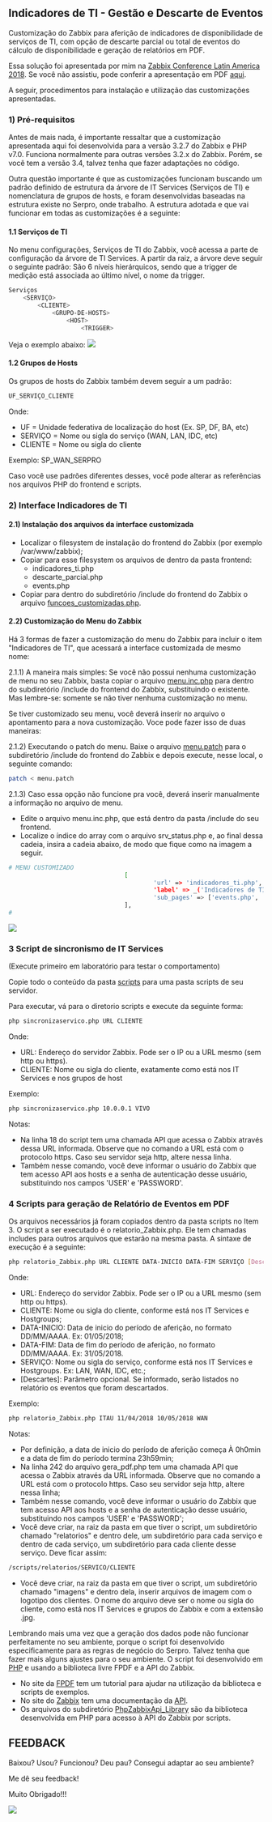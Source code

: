 ## Indicadores de TI - Gestão e Descarte de Eventos
Customização do Zabbix para aferição de indicadores de disponibilidade de serviços de TI, com opção de descarte parcial ou total de eventos do cálculo de disponibilidade e geração de relatórios em PDF.

Essa solução foi apresentada por mim na [Zabbix Conference Latin America 2018](http://conference.zabbix.com.br/programacao/).
Se você não assistiu, pode conferir a apresentação em PDF [aqui](.docs/Apresentacao_Zabbix-Conference-LatAm.pdf).

A seguir, procedimentos para instalação e utilização das customizações apresentadas.

### 1) Pré-requisitos

Antes de mais nada, é importante ressaltar que a customização apresentada aqui foi desenvolvida para a versão 3.2.7 do Zabbix e PHP v7.0. Funciona normalmente para outras versões 3.2.x do Zabbix. Porém, se você tem a versão 3.4, talvez tenha que fazer adaptações no código.

Outra questão importante é que as customizações funcionam buscando um padrão definido de estrutura da árvore de IT Services (Serviços de TI)  e nomenclatura de grupos de hosts, e foram desenvolvidas baseadas na estrutura existe no Serpro, onde trabalho.
A estrutura adotada e que vai funcionar em todas as customizações é a seguinte:

#### 1.1 Serviços de TI
No menu configurações, Serviços de TI do Zabbix, você acessa a parte de configuração da árvore de TI Services. A partir da raiz, a árvore deve seguir o seguinte padrão:
São 6 níveis hierárquicos, sendo que a trigger de medição está associada ao último nível, o nome da trigger.

```sh
Serviços 
    <SERVIÇO>
        <CLIENTE>
            <GRUPO-DE-HOSTS>
                <HOST>
                    <TRIGGER>
```

Veja o exemplo abaixo:
![](https://github.com/ramosluciano/Indicadores-de-TI---Descarte-de-Eventos/blob/master/.docs/img/IT-Services2.png)

#### 1.2 Grupos de Hosts

Os grupos de hosts do Zabbix também devem seguir a um padrão:

```sh
UF_SERVIÇO_CLIENTE
```

Onde:
- UF = Unidade federativa de localização do host (Ex. SP, DF, BA, etc)
- SERVIÇO = Nome ou sigla do serviço (WAN, LAN, IDC, etc)
- CLIENTE = Nome ou sigla do cliente

Exemplo: SP_WAN_SERPRO

Caso você use padrões diferentes desses, você pode alterar as referências nos arquivos PHP do frontend e scripts.



### 2) Interface Indicadores de TI

#### 2.1) Instalação dos arquivos da interface customizada

- Localizar o filesystem de instalação do frontend do Zabbix (por exemplo /var/www/zabbix);
- Copiar para esse filesystem os arquivos de dentro da pasta frontend:
  - indicadores_ti.php
  - descarte_parcial.php
  - events.php
- Copiar para dentro do subdiretório /include do frontend do Zabbix o arquivo [funcoes_customizadas.php](/frontend/include/funcoes_customizadas.php).

#### 2.2) Customização do Menu do Zabbix

Há 3 formas de fazer a customização do menu do Zabbix para incluir o item "Indicadores de TI", que acessará a interface customizada de mesmo nome:

2.1.1) A maneira mais simples: Se você não possui nenhuma customização de menu no seu Zabbix, basta copiar o arquivo [menu.inc.php](/frontend/include/menu.inc.php) para dentro do subdiretório /include do frontend do Zabbix, substituindo o existente. Mas lembre-se: somente se não tiver nenhuma customização no menu.

Se tiver customizado seu menu, você deverá inserir no arquivo o apontamento para a nova customização. Voce pode fazer isso de duas maneiras:

2.1.2) Executando o patch do menu. Baixe o arquivo [menu.patch](/frontend/include/menu.patch) para o subdiretório /include do 
frontend do Zabbix e depois execute, nesse local, o seguinte comando:

```sh
patch < menu.patch
```

2.1.3) Caso essa opção não funcione pra você, deverá inserir manualmente a informação no arquivo de menu.
- Edite o arquivo menu.inc.php, que está dentro da pasta /include do seu frontend.
- Localize o índice do array com o arquivo srv_status.php e, ao final dessa cadeia, insira a cadeia abaixo, de modo que fique como na imagem a seguir.

```sh
# MENU CUSTOMIZADO
                                [        
                                        'url' => 'indicadores_ti.php',
                                        'label' => _('Indicadores de TI'),
                                        'sub_pages' => ['events.php', 'descarte_parcial.php']
                                ],
#
```

![](https://github.com/ramosluciano/Indicadores-de-TI---Descarte-de-Eventos/blob/master/.docs/img/IT-Services.png)


### 3 Script de sincronismo de IT Services
(Execute primeiro em laboratório para testar o comportamento)

Copie todo o conteúdo da pasta [scripts](https://github.com/ramosluciano/Indicadores-de-TI---Descarte-de-Eventos/tree/master/scripts) para uma pasta scripts de seu servidor.

Para executar, vá para o diretorio scripts e execute da seguinte forma:

```sh
php sincronizaservico.php URL CLIENTE
```
Onde:
- URL: Endereço do servidor Zabbix. Pode ser o IP ou a URL mesmo (sem http ou https).
- CLIENTE: Nome ou sigla do cliente, exatamente como está nos IT Services e nos grupos de host

Exemplo:
```sh
php sincronizaservico.php 10.0.0.1 VIVO
```

Notas:
- Na linha 18 do script tem uma chamada API que acessa o Zabbix através dessa URL informada. Observe que no comando a URL está com o protocolo https. Caso seu servidor seja http, altere nessa linha.
- Também nesse comando, você deve informar o usuário do Zabbix que tem acesso API aos hosts e a senha de autenticação desse usuário, substituindo nos campos 'USER' e 'PASSWORD'.


### 4 Scripts para geração de Relatório de Eventos em PDF

Os arquivos necessários já foram copiados dentro da pasta scripts no Item 3.
O script a ser executado é o relatorio_Zabbix.php. Ele tem chamadas includes para outros arquivos que estarão na mesma pasta.
A sintaxe de execução é a seguinte:

```sh
php relatorio_Zabbix.php URL CLIENTE DATA-INICIO DATA-FIM SERVIÇO [Descartes]
```

Onde:

- URL: Endereço do servidor Zabbix. Pode ser o IP ou a URL mesmo (sem http ou https).
- CLIENTE: Nome ou sigla do cliente, conforme está nos IT Services e Hostgroups;
- DATA-INICIO: Data de inicio do período de aferição, no formato DD/MM/AAAA. Ex: 01/05/2018;
- DATA-FIM: Data de fim do período de aferição, no formato DD/MM/AAAA. Ex: 31/05/2018.
- SERVIÇO: Nome ou sigla do serviço, conforme está nos IT Services e Hostgroups. Ex: LAN, WAN, IDC, etc.;
- [Descartes]: Parâmetro opcional. Se informado, serão listados no relatório os eventos que foram descartados.

Exemplo:
```sh
php relatorio_Zabbix.php ITAU 11/04/2018 10/05/2018 WAN
```

Notas: 
- Por definição, a data de inicio do período de aferição começa À 0h0min e a data de fim do período termina 23h59min;
- Na linha 242 do arquivo gera_pdf.php tem uma chamada API que acessa o Zabbix através da URL informada. Observe que no comando a URL está com o protocolo https. Caso seu servidor seja http, altere nessa linha;
- Também nesse comando, você deve informar o usuário do Zabbix que tem acesso API aos hosts e a senha de autenticação desse usuário, substituindo nos campos 'USER' e 'PASSWORD';
- Você deve criar, na raiz da pasta em que tiver o script, um subdiretório chamado "relatorios" e dentro dele, um subdiretório para cada serviço e dentro de cada serviço, um subdiretório para cada cliente desse serviço. Deve ficar assim:
```sh
/scripts/relatorios/SERVICO/CLIENTE
```
- Você deve criar, na raiz da pasta em que tiver o script, um subdiretório chamado "imagens" e dentro dela, inserir arquivos de imagem com o logotipo dos clientes. O nome do arquivo deve ser o nome ou sigla do cliente, como está nos IT Services e grupos do Zabbix e com a extensão .jpg.


Lembrando mais uma vez que a geração dos dados pode não funcionar perfeitamente no seu ambiente, porque o script foi desenvolvido especificamente para as regras de negócio do Serpro. Talvez tenha que fazer mais alguns ajustes para o seu ambiente.
O script foi desenvolvido em [PHP](http://php.net) e usando a biblioteca livre FPDF e a API do Zabbix.

- No site da [FPDF](http://www.fpdf.org/)  tem um tutorial para ajudar na utilização da biblioteca e scripts de exemplos.
- No site do [Zabbix](https://www.zabbix.com) tem uma documentação da [API](https://www.zabbix.com/documentation/3.2/manual/api).
- Os arquivos do subdiretório [PhpZabbixApi_Library](https://github.com/ramosluciano/Indicadores-de-TI---Descarte-de-Eventos/tree/master/scripts/PhpZabbixApi_Library) são da biblioteca desenvolvida em PHP para acesso à API do Zabbix por scripts.


## FEEDBACK

Baixou? Usou? Funcionou? Deu pau? Consegui adaptar ao seu ambiente?

Me dê seu feedback!

Muito Obrigado!!!

![](https://github.com/ramosluciano/Indicadores-de-TI---Descarte-de-Eventos/blob/master/.docs/img/emoji.jpeg)

